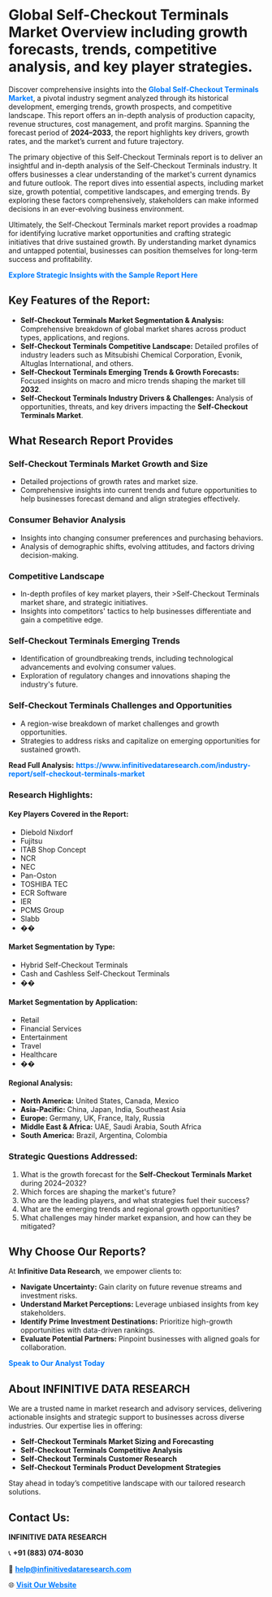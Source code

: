<h1>Global Self-Checkout Terminals Market Overview including growth forecasts, trends, competitive analysis, and key player strategies.</h1>
<p>
Discover comprehensive insights into the 
<a href="https://www.infinitivedataresearch.com/industry-report/self-checkout-terminals-market" rel="dofollow" style="color: #007BFF; text-decoration: none;"><strong>Global Self-Checkout Terminals Market</strong></a>, a pivotal industry segment analyzed through its historical development, emerging trends, growth prospects, and competitive landscape. This report offers an in-depth analysis of production capacity, revenue structures, cost management, and profit margins. Spanning the forecast period of <strong>2024–2033</strong>, the report highlights key drivers, growth rates, and the market’s current and future trajectory.
</p>
<p>
The primary objective of this Self-Checkout Terminals report is to deliver an insightful and in-depth analysis of the Self-Checkout Terminals industry. It offers businesses a clear understanding of the market's current dynamics and future outlook. The report dives into essential aspects, including market size, growth potential, competitive landscapes, and emerging trends. By exploring these factors comprehensively, stakeholders can make informed decisions in an ever-evolving business environment.
</p>
<p>
Ultimately, the Self-Checkout Terminals market report provides a roadmap for identifying lucrative market opportunities and crafting strategic initiatives that drive sustained growth. By understanding market dynamics and untapped potential, businesses can position themselves for long-term success and profitability.
</p>
<p>
<a href="https://www.infinitivedataresearch.com/request-sample/reportId=108592" style="color: #007BFF; text-decoration: none;"><strong>Explore Strategic Insights with the Sample Report Here</strong></a>
</p>

<h2>Key Features of the Report:</h2>
<ul>
<li><strong>Self-Checkout Terminals Market Segmentation & Analysis:</strong> Comprehensive breakdown of global market shares across product types, applications, and regions.</li>
<li><strong>Self-Checkout Terminals Competitive Landscape:</strong> Detailed profiles of industry leaders such as Mitsubishi Chemical Corporation, Evonik, Altuglas International, and others.</li>
<li><strong>Self-Checkout Terminals Emerging Trends & Growth Forecasts:</strong> Focused insights on macro and micro trends shaping the market till <strong>2032</strong>.</li>
<li><strong>Self-Checkout Terminals Industry Drivers & Challenges:</strong> Analysis of opportunities, threats, and key drivers impacting the <strong>Self-Checkout Terminals Market</strong>.</li>
</ul>

<h2>What Research Report Provides</h2>
<h3>Self-Checkout Terminals Market Growth and Size</h3>
<ul>
<li>Detailed projections of growth rates and market size.</li>
<li>Comprehensive insights into current trends and future opportunities to help businesses forecast demand and align strategies effectively.</li>
</ul>

<h3>Consumer Behavior Analysis</h3>
<ul>
<li>Insights into changing consumer preferences and purchasing behaviors.</li>
<li>Analysis of demographic shifts, evolving attitudes, and factors driving decision-making.</li>
</ul>

<h3>Competitive Landscape</h3>
<ul>
<li>In-depth profiles of key market players, their >Self-Checkout Terminals market share, and strategic initiatives.</li>
<li>Insights into competitors' tactics to help businesses differentiate and gain a competitive edge.</li>
</ul>

<h3>Self-Checkout Terminals Emerging Trends</h3>
<ul>
<li>Identification of groundbreaking trends, including technological advancements and evolving consumer values.</li>
<li>Exploration of regulatory changes and innovations shaping the industry's future.</li>
</ul>

<h3>Self-Checkout Terminals Challenges and Opportunities</h3>
<ul>
<li>A region-wise breakdown of market challenges and growth opportunities.</li>
<li>Strategies to address risks and capitalize on emerging opportunities for sustained growth.</li>
</ul>
<p><strong>Read Full Analysis:</strong> <a href="https://www.infinitivedataresearch.com/industry-report/self-checkout-terminals-market" rel="dofollow" style="color: #007BFF; text-decoration: none;"><strong>https://www.infinitivedataresearch.com/industry-report/self-checkout-terminals-market</strong></a></p>
<h3>Research Highlights:</h3>
<h4>Key Players Covered in the Report:</h4>
<ul><li>Diebold Nixdorf</li><li>Fujitsu</li><li>ITAB Shop Concept</li><li>NCR</li><li>NEC</li><li>Pan-Oston</li><li>TOSHIBA TEC</li><li>ECR Software</li><li>IER</li><li>PCMS Group</li><li>Slabb</li><li>��</li></ul>
<h4>Market Segmentation by Type:</h4>
<ul><li>Hybrid Self-Checkout Terminals</li><li>Cash and Cashless Self-Checkout Terminals</li><li>��</li></ul>
<h4>Market Segmentation by Application:</h4>
<ul><li>Retail</li><li>Financial Services</li><li>Entertainment</li><li>Travel</li><li>Healthcare</li><li>��</li></ul>

<h4>Regional Analysis:</h4>
<ul>
<li><strong>North America:</strong> United States, Canada, Mexico</li>
<li><strong>Asia-Pacific:</strong> China, Japan, India, Southeast Asia</li>
<li><strong>Europe:</strong> Germany, UK, France, Italy, Russia</li>
<li><strong>Middle East & Africa:</strong> UAE, Saudi Arabia, South Africa</li>
<li><strong>South America:</strong> Brazil, Argentina, Colombia</li>
</ul>

<h3>Strategic Questions Addressed:</h3>
<ol>
<li>What is the growth forecast for the <strong>Self-Checkout Terminals Market</strong> during 2024–2032?</li>
<li>Which forces are shaping the market's future?</li>
<li>Who are the leading players, and what strategies fuel their success?</li>
<li>What are the emerging trends and regional growth opportunities?</li>
<li>What challenges may hinder market expansion, and how can they be mitigated?</li>
</ol>

<h2>Why Choose Our Reports?</h2>
<p>At <strong>Infinitive Data Research</strong>, we empower clients to:</p>
<ul>
<li><strong>Navigate Uncertainty:</strong> Gain clarity on future revenue streams and investment risks.</li>
<li><strong>Understand Market Perceptions:</strong> Leverage unbiased insights from key stakeholders.</li>
<li><strong>Identify Prime Investment Destinations:</strong> Prioritize high-growth opportunities with data-driven rankings.</li>
<li><strong>Evaluate Potential Partners:</strong> Pinpoint businesses with aligned goals for collaboration.</li>
</ul>
<p><a href="https://www.infinitivedataresearch.com/industry-report/self-checkout-terminals-market" rel="dofollow" style="color: #007BFF; text-decoration: none;"><strong>Speak to Our Analyst Today</strong></a></p>

<h2>About INFINITIVE DATA RESEARCH</h2>
<p>We are a trusted name in market research and advisory services, delivering actionable insights and strategic support to businesses across diverse industries. Our expertise lies in offering:</p>
<ul>
<li><strong>Self-Checkout Terminals Market Sizing and Forecasting</strong></li>
<li><strong>Self-Checkout Terminals Competitive Analysis</strong></li>
<li><strong>Self-Checkout Terminals Customer Research</strong></li>
<li><strong>Self-Checkout Terminals Product Development Strategies</strong></li>
</ul>
<p>Stay ahead in today’s competitive landscape with our tailored research solutions.</p>

<h2>Contact Us:</h2>
<p><strong>INFINITIVE DATA RESEARCH</strong></p>
<p>📞 <strong>+91 (883) 074-8030</strong></p>
<p>📧 <strong><a href="mailto:help@infinitivedataresearch.com" style="color: #007BFF;">help@infinitivedataresearch.com</a></strong></p>
<p>🌐 <strong><a href="https://www.infinitivedataresearch.com" rel="dofollow" style="color: #007BFF;">Visit Our Website</a></strong></p>